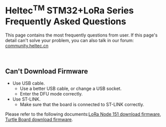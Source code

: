 # Heltec<sup>TM</sup> STM32+LoRa Series Frequently Asked Questions

This page contains the most frequently questions from user. If this page's detail can't solve your problem, you can also talk in our forum: [community.heltec.cn](http://community.heltec.cn/)

&nbsp;

## Can't Download Firmware

- Use USB cable.
  - Use a better USB cable, or change a USB socket.
  - Enter the DFU mode correctly.
- Use ST-LINK.
  - Make sure that the board is connected to ST-LINK correctly.

Please refer to the following documents:[LoRa Node 151 download firmware](https://heltec-automation-docs.readthedocs.io/en/latest/stm32/lora_node_151/download_firmware.html), [Turtle Board download firmware](https://heltec-automation-docs.readthedocs.io/en/latest/stm32/turtle_board/download_firmware.html).
